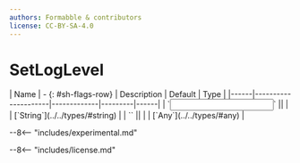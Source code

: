 ```yaml
---
authors: Formabble & contributors
license: CC-BY-SA-4.0
---
```



# SetLogLevel

<div class="sh-parameters" markdown="1">
| Name | - {: #sh-flags-row} | Description | Default | Type |
|------|---------------------|-------------|---------|------|
| `<input>` || | | [`String`](../../types/#string) |
| `<output>` || | | [`Any`](../../types/#any) |

</div>

--8<-- "includes/experimental.md"



--8<-- "includes/license.md"

